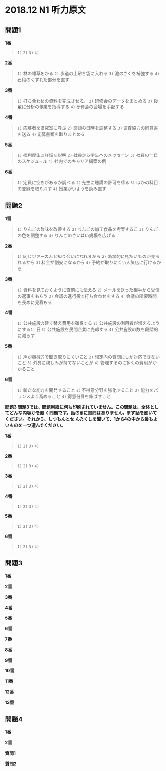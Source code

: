 # 2018.12 N1 听力原文

## 問題1

**1番**

> `1)`
> `2)`
> `3)`
> `4)`

**2番**

> `1)` 林の雑草をかる
> `2)` 歩道の土砂を袋に入れる
> `3)` 池のさくを補強する
> `4)` 石段のくずれた部分を直す

**3番**

> `1)` 打ち合わせの資料を完成させる。
> `2)` 研修会のデータをまとめる
> `3)` 後輩に分析の作業を指導する
> `4)` 研修会の会場を手配する

**4番**

> `1)` 応募者を研究室に呼ぶ
> `2)` 面談の日時を調整する
> `3)` 調査協力の同意書を送る
> `4)` 応募書類を取りまとめる

**5番**

> `1)` 福利厚生の詳細な説明
> `2)` 社員から学生へのメッセージ
> `3)` 社員の一日のスケジュール
> `4)` 社内でのキャリア構築の例

**6番**

> `1)` 定員に空きがあるか調べる
> `2)` 先生に聴講の許可を得る
> `3)` ほかの科目の登録を取り消す
> `4)` 授業がいようを読み直す

## 問題2

**1番**

> `1)` りんごの酸味を改善する
> `2)` りんごの加工食品を考案するこ
> `3)` りんごの色を調整する
> `4)` りんごのさいばい規模を広げる

**2番**

> `1)` 同じツアーの人と知り合いになれるから
> `2)` 効率的に見たいものが見られるから
> `3)` 料金が割安になるから
> `4)` 予約が取りにくい人気店に行けるから

**3番**

> `1)` 資料を見ておくように直前にも伝える
> `2)` メールを送った相手から受信の返事をもらう
> `3)` 会議の進行役と打ち合わせをする
> `4)` 会議の所要時間を長めに見積もる

**4番**

> `1)` 公共施設の建て替え費用を確保する
> `2)` 公共施設の利用者が増えるようにする`1)` 日
> `3)` 公共施設を民間企業に売却する
> `4)` 公共施設の数を段階的に減らす

**5番**

> `1)` 声が機械的で聞き取りにくいこと
> `2)` 想定内の質問にしか対応できないこと
> `3)` 外見に親しみが持てないことが
> `4)` 管理するのに多くの費用がかかること

**6番**

> `1)` 新たな能力を開発すること
> `2)` 不得意分野を強化すること
> `3)` 能力をバランスよく高めること
> `4)` 得意分野を伸ばすこと

**問題3 問題3では、問題用紙に何も印刷されていません。この問題は、全体としてどんな内容かを聞 く問題です。話の前に質問はありません。まず話を聞いてください。それから、しつもんとせ んたくしを聞いて、1から4の中から最もよいものを一つ選んでください。**


**1番**

> `1)`
> `2)`
> `3)`
> `4)`

**2番**

> `1)`
> `2)`
> `3)`
> `4)`

**3番**

> `1)`
> `2)`
> `3)`
> `4)`

**4番**

> `1)`
> `2)`
> `3)`
> `4)`

**5番**

> `1)`
> `2)`
> `3)`
> `4)`

**6番**

> `1)`
> `2)`
> `3)`
> `4)`

## 問題3

**1番**

**2番**

**3番**

**4番**

**5番**

**6番**

**7番**

**8番**

**9番**

**10番**

**11番**

**12番**

**13番**

## 問題4

**1番**

**2番**

**質問1**

**質問2**

